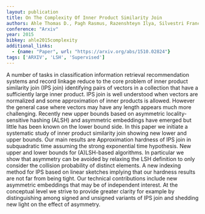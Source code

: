 ```yaml
---
layout: publication
title: On The Complexity Of Inner Product Similarity Join
authors: Ahle Thomas D., Pagh Rasmus, Razenshteyn Ilya, Silvestri Francesco
conference: "Arxiv"
year: 2015
bibkey: ahle2015complexity
additional_links:
  - {name: "Paper", url: "https://arxiv.org/abs/1510.02824"}
tags: ['ARXIV', 'LSH', 'Supervised']
---
```

A number of tasks in classification information retrieval recommendation systems and record linkage reduce to the core problem of inner product similarity join (IPS join) identifying pairs of vectors in a collection that have a sufficiently large inner product. IPS join is well understood when vectors are normalized and some approximation of inner products is allowed. However the general case where vectors may have any length appears much more challenging. Recently new upper bounds based on asymmetric locality-sensitive hashing (ALSH) and asymmetric embeddings have emerged but little has been known on the lower bound side. In this paper we initiate a systematic study of inner product similarity join showing new lower and upper bounds. Our main results are Approximation hardness of IPS join in subquadratic time assuming the strong exponential time hypothesis. New upper and lower bounds for (A)LSH-based algorithms. In particular we show that asymmetry can be avoided by relaxing the LSH definition to only consider the collision probability of distinct elements. A new indexing method for IPS based on linear sketches implying that our hardness results are not far from being tight. Our technical contributions include new asymmetric embeddings that may be of independent interest. At the conceptual level we strive to provide greater clarity for example by distinguishing among signed and unsigned variants of IPS join and shedding new light on the effect of asymmetry.
